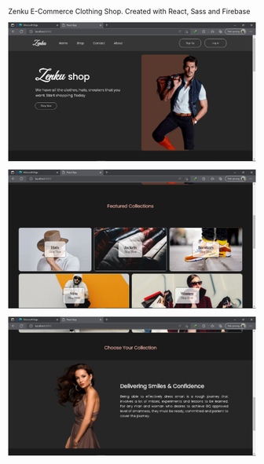 Zenku E-Commerce Clothing Shop. Created with React, Sass and Firebase

![Screenshot1](./src/assets/images/1.png)

![Screenshot1](./src/assets/images/2.png)

![Screenshot1](./src/assets/images/3.png)
